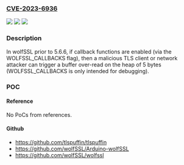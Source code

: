 ### [CVE-2023-6936](https://cve.mitre.org/cgi-bin/cvename.cgi?name=CVE-2023-6936)
![](https://img.shields.io/static/v1?label=Product&message=wolfSSL&color=blue)
![](https://img.shields.io/static/v1?label=Version&message=0%3C%3D%205.6.5%20&color=brighgreen)
![](https://img.shields.io/static/v1?label=Vulnerability&message=n%2Fa&color=brighgreen)

### Description

In wolfSSL prior to 5.6.6, if callback functions are enabled (via the WOLFSSL_CALLBACKS flag), then a malicious TLS client or network attacker can trigger a buffer over-read on the heap of 5 bytes (WOLFSSL_CALLBACKS is only intended for debugging).

### POC

#### Reference
No PoCs from references.

#### Github
- https://github.com/tlspuffin/tlspuffin
- https://github.com/wolfSSL/Arduino-wolfSSL
- https://github.com/wolfSSL/wolfssl

